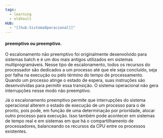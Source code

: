 ```yaml
---
tags:
  - learning
  - oldVoult
HUB:
  - "[[hub-SistemaOperacional]]"
---
```

#### preemptivo ou preemptivo. 

O escalonamento não preemptivo foi originalmente desenvolvido para sistemas batch e é um dos mais antigos utilizados em sistemas multiprogramáveis. Nesse tipo de escalonamento, todos os recursos do processador são dedicados a um processo até que ele seja concluído, seja por falha na execução ou pelo término do tempo de processamento. Quando um processo atinge o estado de espera, suas instruções são desenvolvidas para permitir essa transição.
O sistema operacional não gera interrupções nesse modo não preemptivo.

Já o escalonamento preemptivo permite que interrupções do sistema operacional alterem o estado de execução de um processo para o de pronto, pois pode, em função de uma determinação por prioridade, alocar outro processo para execução. Isso também pode acontecer em sistemas de tempo real e em sistemas em que há o compartilhamento de processadores, balanceando os recursos da CPU entre os processos existentes.